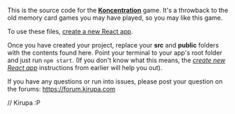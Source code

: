 This is the source code for the [**Koncentration**](https://www.kirupa.com/react/koncentration/index.html) game. It's a throwback to the old memory card games you may have played, so you may like this game.

To use these files, [create a new React app](https://www.kirupa.com/react/setting_up_react_environment.htm).

Once you have created your project, replace your **src** and **public** folders with the contents found here. Point your terminal to your app's root folder and just run `npm start`. (If you don't know what this means, the [*create new React app*](https://www.kirupa.com/react/setting_up_react_environment.htm) instructions from earlier will help you out).

If you have any questions or run into issues, please post your question on the forums: https://forum.kirupa.com

// Kirupa :P
